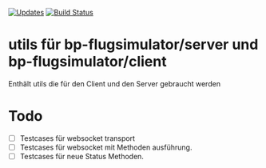 [![Updates](https://pyup.io/repos/github/bp-flugsimulator/utils/shield.svg)](https://pyup.io/repos/github/bp-flugsimulator/utils/)
[![Build Status](https://travis-ci.org/bp-flugsimulator/utils.svg?branch=master)](https://travis-ci.org/bp-flugsimulator/utils)
# utils für bp-flugsimulator/server und bp-flugsimulator/client
Enthält utils die für den Client und den Server gebraucht werden

# Todo
- [ ] Testcases für websocket transport
- [ ] Testcases für websocket mit Methoden ausführung.
- [ ] Testcases für neue Status Methoden.
